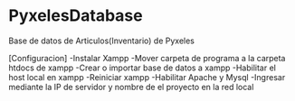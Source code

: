 # PyxelesDatabase
Base de datos de Articulos(Inventario) de Pyxeles

[Configuracion]
-Instalar Xampp
-Mover carpeta de programa a la carpeta htdocs de xampp
-Crear o importar base de datos a xampp
-Habilitar el host local en xampp
-Reiniciar xampp
-Habilitar Apache y Mysql
-Ingresar mediante la IP de servidor y nombre de el proyecto en la red local
